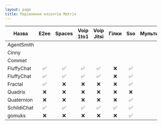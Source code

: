 ```yaml
---
layout: page
title: Порівняння клієнтів Matrix
---
```


| Назва       | E2ee | Spaces | Voip 1to1 | Voip Jitsi | Гілки | Sso | Мультиаккаунт | Multi Language | Опис |
|-------------|:----:|:------:|:---------:|:----------:|:-----:|:---:|:-------------:|:--------------:|------|
| AgentSmith  |      |        |           |            |       |     |               |                |      |
| Cinny       |      |        |           |            |       |     |               |                |      |
| Commet      |      |        |           |            |       |     |               |                |      |
| FluffyChat  |  ✅  |   ✅   |    ✅     |     ✅     |  ❌   | ✅  |      ✅       |       ✅       |      |
| FluffyChat  |  ✅  |   ✅   |    ✅     |     ✅     |  ❌   | ✅  |      ✅       |       ✅       |      |
| Fractal     |  ✅  |   ❌   |    ❌     |     ❌     |  ❌   | ✅  |      ✅       |       ✅       |      |
| Quadrix     |  ❌  |   ❌   |    ❌     |     ❌     |  ❌   | ❌  |      ❌       |       ❌       |      |
| Quaternion  |  ❌  |   ❌   |    ❌     |     ❌     |  ❌   | ✅  |      ✅       |       ❌       |      |
| SchildiChat |  ✅  |   ✅   |    ✅     |     ✅     |  ✅   | ✅  |      ✅       |       ❌       |      |
| gomuks      |  ❌  |   ❌   |    ❌     |     ❌     |  ❌   | ✅  |      ❌       |       ❌       |      |
